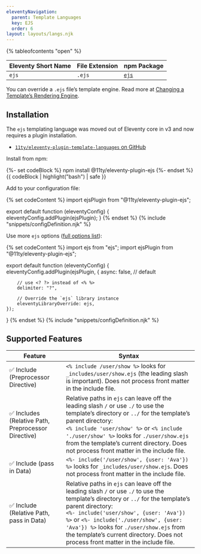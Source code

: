 ```yaml
---
eleventyNavigation:
  parent: Template Languages
  key: EJS
  order: 6
layout: layouts/langs.njk
---
```


{% tableofcontents "open" %}

| Eleventy Short Name | File Extension | npm Package                                |
| ------------------- | -------------- | ------------------------------------------ |
| `ejs`               | `.ejs`         | [`ejs`](https://www.npmjs.com/package/ejs) |

You can override a `.ejs` file’s template engine. Read more at [Changing a Template’s Rendering Engine](/docs/template-overrides/).

## Installation

The `ejs` templating language was moved out of Eleventy core in v3 and now requires a plugin installation.

* [`11ty/eleventy-plugin-template-languages` on GitHub](https://github.com/11ty/eleventy-plugin-template-languages)

Install from npm:

{%- set codeBlock %}
npm install @11ty/eleventy-plugin-ejs
{%- endset %}
{{ codeBlock | highlight("bash") | safe }}

Add to your configuration file:

{% set codeContent %}
import ejsPlugin from "@11ty/eleventy-plugin-ejs";

export default function (eleventyConfig) {
	eleventyConfig.addPlugin(ejsPlugin);
}
{% endset %}
{% include "snippets/configDefinition.njk" %}


Use more `ejs` options ([full options list](https://github.com/mde/ejs#options)):

{% set codeContent %}
import ejs from "ejs";
import ejsPlugin from "@11ty/eleventy-plugin-ejs";

export default function (eleventyConfig) {
	eleventyConfig.addPlugin(ejsPlugin, {
		async: false, // default

		// use <? ?> instead of <% %>
		delimiter: "?",

		// Override the `ejs` library instance
		eleventyLibraryOverride: ejs,
	});
}
{% endset %}
{% include "snippets/configDefinition.njk" %}

## Supported Features

| Feature                                             | Syntax                                                                                                                                                                                                                                                                                                                                                                        |
| --------------------------------------------------- | ----------------------------------------------------------------------------------------------------------------------------------------------------------------------------------------------------------------------------------------------------------------------------------------------------------------------------------------------------------------------------- |
| ✅ Include (Preprocessor Directive)                 | `<% include /user/show %>` looks for `_includes/user/show.ejs` (the leading slash is important). Does not process front matter in the include file.                                                                                                                                                                                                                           |
| ✅ Includes (Relative Path, Preprocessor Directive) | Relative paths in `ejs` can leave off the leading slash `/` or use `./` to use the template’s directory or `../` for the template’s parent directory:<br>`<% include 'user/show' %>` or `<% include './user/show' %>` looks for `./user/show.ejs` from the template’s current directory. Does not process front matter in the include file.                                   |
| ✅ Include (pass in Data)                           | `<%- include('/user/show', {user: 'Ava'}) %>` looks for `_includes/user/show.ejs`. Does not process front matter in the include file.                                                                                                                                                                                                                                         |
| ✅ Include (Relative Path, pass in Data)            | Relative paths in `ejs` can leave off the leading slash `/` or use `./` to use the template’s directory or `../` for the template’s parent directory:<br>`<%- include('user/show', {user: 'Ava'}) %>` or `<%- include('./user/show', {user: 'Ava'}) %>` looks for `./user/show.ejs` from the template’s current directory. Does not process front matter in the include file. |
